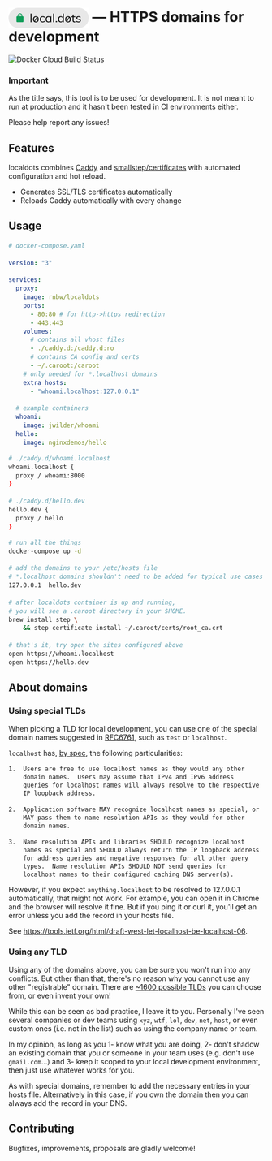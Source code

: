 # <img src="localdots.png" height="40" style="vertical-align:middle" /> — HTTPS domains for development

![Docker Cloud Build Status](https://img.shields.io/docker/cloud/build/rnbw/localdots)

### Important

As the title says, this tool is to be used for development. It is not meant to run at production and it hasn't been tested in CI environments either.

Please help report any issues!

## Features

localdots combines [Caddy](https://github.com/caddyserver/caddy) and [smallstep/certificates](https://github.com/smallstep/certificates) with automated configuration and hot reload.

- Generates SSL/TLS certificates automatically
- Reloads Caddy automatically with every change

## Usage

```yaml
# docker-compose.yaml

version: "3"

services:
  proxy:
    image: rnbw/localdots
    ports:
      - 80:80 # for http->https redirection
      - 443:443
    volumes:
      # contains all vhost files
      - ./caddy.d:/caddy.d:ro
      # contains CA config and certs
      - ~/.caroot:/caroot
    # only needed for *.localhost domains
    extra_hosts:
      - "whoami.localhost:127.0.0.1"

  # example containers
  whoami:
    image: jwilder/whoami
  hello:
    image: nginxdemos/hello
```

```bash
# ./caddy.d/whoami.localhost
whoami.localhost {
  proxy / whoami:8000
}

# ./caddy.d/hello.dev
hello.dev {
  proxy / hello
}
```

```bash
# run all the things
docker-compose up -d

# add the domains to your /etc/hosts file
# *.localhost domains shouldn't need to be added for typical use cases
127.0.0.1  hello.dev

# after localdots container is up and running,
# you will see a .caroot directory in your $HOME.
brew install step \
    && step certificate install ~/.caroot/certs/root_ca.crt

# that's it, try open the sites configured above
open https://whoami.localhost
open https://hello.dev
```

## About domains

### Using special TLDs

When picking a TLD for local development, you can use one of the special domain names suggested in [RFC6761](https://tools.ietf.org/html/rfc6761), such as `test` or `localhost`.

`localhost` has, [by spec](https://tools.ietf.org/html/rfc6761#section-6.3), the following particularities:

```
1.  Users are free to use localhost names as they would any other
    domain names.  Users may assume that IPv4 and IPv6 address
    queries for localhost names will always resolve to the respective
    IP loopback address.

2.  Application software MAY recognize localhost names as special, or
    MAY pass them to name resolution APIs as they would for other
    domain names.

3.  Name resolution APIs and libraries SHOULD recognize localhost
    names as special and SHOULD always return the IP loopback address
    for address queries and negative responses for all other query
    types.  Name resolution APIs SHOULD NOT send queries for
    localhost names to their configured caching DNS server(s).
```

However, if you expect `anything.localhost` to be resolved to 127.0.0.1 automatically, that might not work. For example, you can open it in Chrome and the browser will resolve it fine. But if you ping it or curl it, you'll get an error unless you add the record in your hosts file.

See https://tools.ietf.org/html/draft-west-let-localhost-be-localhost-06.

### Using any TLD

Using any of the domains above, you can be sure you won't run into any conflicts. But other than that, there's no reason why you cannot use any other "registrable" domain. There are [~1600 possible TLDs](https://www.iana.org/domains/root/db) you can choose from, or even invent your own!

While this can be seen as bad practice, I leave it to you. Personally I've seen several companies or dev teams using `xyz`, `wtf`, `lol`, `dev`, `net`, `host`, or even custom ones (i.e. not in the list) such as using the company name or team.

In my opinion, as long as you 1- know what you are doing, 2- don't shadow an existing domain that you or someone in your team uses (e.g. don't use `gmail.com`...) and 3- keep it scoped to your local development environment, then just use whatever works for you.

As with special domains, remember to add the necessary entries in your hosts file. Alternatively in this case, if you own the domain then you can always add the record in your DNS.

## Contributing
Bugfixes, improvements, proposals are gladly welcome!
